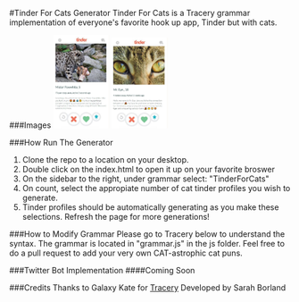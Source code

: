 #Tinder For Cats Generator
Tinder For Cats is a Tracery grammar implementation of everyone's favorite hook up app, Tinder but with cats.

###Images
<img src="screenshots/cat1.JPG" alt="Drawing" style="width: 20%;"/> 
<img src="screenshots/cat2.JPG" alt="Drawing" style="width: 20%;"/>

###How Run The Generator
1. Clone the repo to a location on your desktop.
2. Double click on the index.html to open it up on your favorite broswer
3. On the sidebar to the right, under grammar select: "TinderForCats"
4. On count, select the appropiate number of cat tinder profiles you wish to generate.
5. Tinder profiles should be automatically generating as you make these selections. Refresh the page for more generations!


###How to Modify Grammar
Please go to Tracery below to understand the syntax. The grammar is located in "grammar.js" in the js folder. Feel free to do a pull request to add your very own CAT-astrophic cat puns.

###Twitter Bot Implementation
####Coming Soon

###Credits
Thanks to Galaxy Kate for [Tracery](https://github.com/galaxykate/tracery)
Developed by Sarah Borland